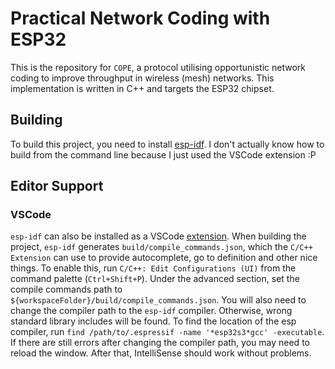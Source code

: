 # Practical Network Coding with ESP32

This is the repository for `COPE`, a protocol utilising opportunistic network coding to improve throughput in wireless (mesh) networks. This implementation is written in C++ and targets the ESP32 chipset.

## Building

To build this project, you need to install [esp-idf](https://docs.espressif.com/projects/esp-idf/en/latest/esp32/get-started/). I don't actually know how to build from the command line because I just used the VSCode extension :P

## Editor Support

### VSCode

`esp-idf` can also be installed as a VSCode [extension](https://marketplace.visualstudio.com/items?itemName=espressif.esp-idf-extension). When building the project, `esp-idf` generates `build/compile_commands.json`, which the `C/C++ Extension` can use to provide autocomplete, go to definition and other nice things. To enable this, run `C/C++: Edit Configurations (UI)` from the command palette (`Ctrl+Shift+P`). Under the advanced section, set the compile commands path to `${workspaceFolder}/build/compile_commands.json`. You will also need to change the compiler path to the `esp-idf` compiler. Otherwise, wrong standard library includes will be found. To find the location of the esp compiler, run `find /path/to/.espressif -name '*esp32s3*gcc' -executable`. If there are still errors after changing the compiler path, you may need to reload the window. After that, IntelliSense should work without problems.
